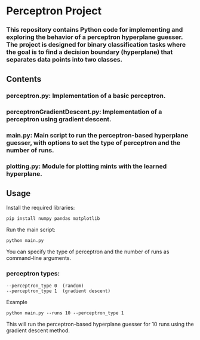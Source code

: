 # Perceptron Project

### This repository contains Python code for implementing and exploring the behavior of a perceptron hyperplane guesser. The project is designed for binary classification tasks where the goal is to find a decision boundary (hyperplane) that separates data points into two classes.

## Contents

###    perceptron.py: Implementation of a basic perceptron.
###    perceptronGradientDescent.py: Implementation of a perceptron using gradient descent.
###    main.py: Main script to run the perceptron-based hyperplane guesser, with options to set the type of perceptron and the number of runs.
###    plotting.py: Module for plotting mints with the learned hyperplane.

## Usage

Install the required libraries:

    pip install numpy pandas matplotlib

Run the main script:

    python main.py

You can specify the type of perceptron and the number of runs as command-line arguments.
### perceptron types:
    --perceptron_type 0  (random)
    --perceptron_type 1  (gradient descent)

Example

    python main.py --runs 10 --perceptron_type 1

This will run the perceptron-based hyperplane guesser for 10 runs using the gradient descent method.
